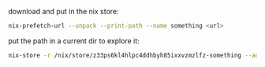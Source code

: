 
download and put in the nix store:
```bash
nix-prefetch-url --unpack --print-path --name something <url>
```

put the path in a current dir to explore it:
```bash
nix-store -r /nix/store/z33ps6kl4hlpc4ddhbyh85ixxvzmzlfz-something --add-root ./result
```
